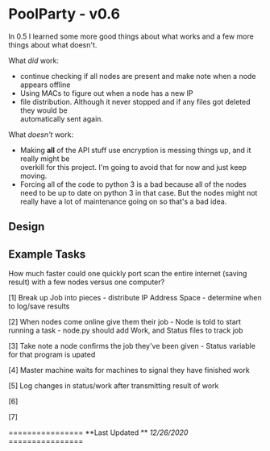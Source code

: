 # PoolParty - v0.6
In 0.5 I learned some more good things about what works and a few more things about what doesn't. 

What *did* work:
* continue checking if all nodes are present and make note when a node appears offline
* Using MACs to figure out when a node has a new IP
* file distribution. Although it never stopped and if any files got deleted they would be 	
  automatically sent again. 


What *doesn't* work: 
* Making **all** of the API stuff use encryption is messing things up, and it really might be 	
  overkill for this project. I'm going to avoid that for now and just keep moving. 
* Forcing all of the code to python 3 is a bad because all of the nodes need to be up to date on 
  python 3 in that case. But the nodes might not really have a lot of maintenance going on so that's a bad idea.


## Design 

## Example Tasks
How much faster could one quickly port scan the entire internet (saving result) with a few nodes versus one computer? 

[1] Break up Job into pieces 
	- distribute IP Address Space
	- determine when to log/save results

[2] When nodes come online give them their job
	- Node is told to start running a task
	- node.py should add Work, and Status files to track job 

[3] Take note a node confirms the job they've been given
	- Status variable for that program is upated

[4] Master machine waits for machines to signal they have finished work


[5] Log changes in status/work after transmitting result of work 

[6] 

[7]

================     **Last Updated ** *12/26/2020*     ================